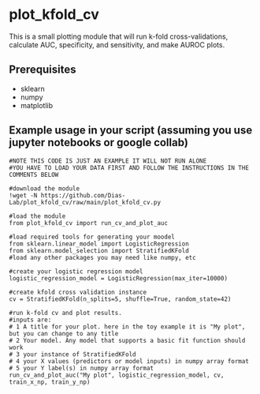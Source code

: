 # plot_kfold_cv

This is a small plotting module that will run k-fold cross-validations, calculate AUC, specificity, and sensitivity, and make AUROC plots.

## Prerequisites

- sklearn
- numpy
- matplotlib


## Example usage in your script (assuming you use jupyter notebooks or google collab)

```
#NOTE THIS CODE IS JUST AN EXAMPLE IT WILL NOT RUN ALONE
#YOU HAVE TO LOAD YOUR DATA FIRST AND FOLLOW THE INSTRUCTIONS IN THE COMMENTS BELOW

#download the module
!wget -N https://github.com/Dias-Lab/plot_kfold_cv/raw/main/plot_kfold_cv.py

#load the module
from plot_kfold_cv import run_cv_and_plot_auc

#load required tools for generating your moodel
from sklearn.linear_model import LogisticRegression
from sklearn.model_selection import StratifiedKFold
#load any other packages you may need like numpy, etc

#create your logistic regression model
logistic_regression_model = LogisticRegression(max_iter=10000)

#create kfold cross validation instance
cv = StratifiedKFold(n_splits=5, shuffle=True, random_state=42)

#run k-fold cv and plot results.
#inputs are:
# 1 A title for your plot. here in the toy example it is "My plot", but you can change to any title
# 2 Your model. Any model that supports a basic fit function should work
# 3 your instance of StratifiedKFold
# 4 your X values (predictors or model inputs) in numpy array format
# 5 your Y label(s) in numpy array format
run_cv_and_plot_auc("My plot", logistic_regression_model, cv, train_x_np, train_y_np)
```
